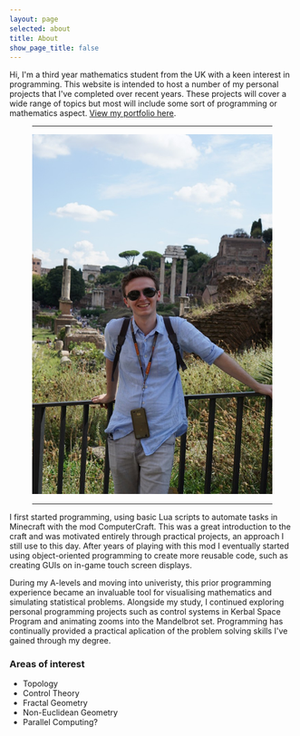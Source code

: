 ```yaml
---
layout: page
selected: about
title: About
show_page_title: false
---
```

Hi, I'm a third year mathematics student from the UK with a keen interest in programming. This website is intended to host a number of my personal projects that I've completed over recent years. These projects will cover a wide range of topics but most will include some sort of programming or mathematics aspect. [View my portfolio here](/potfolio).

<figure class="float_right">
  <hr class="midrule">
  <div>
    <img src="/assets/tom_portrait.jpg" alt="Thomas Chaplin">
  </div>
  <hr class="midrule">
</figure>

I first started programming, using basic Lua scripts to automate tasks in Minecraft with the mod ComputerCraft. This was a great introduction to the craft and was motivated entirely through practical projects, an approach I still use to this day. After years of playing with this mod I eventually started using object-oriented programming to create more reusable code, such as creating GUIs on in-game touch screen displays.

During my A-levels and moving into univeristy, this prior programming experience became an invaluable tool for visualising mathematics and simulating statistical problems. Alongside my study, I continued exploring personal programming projects such as control systems in Kerbal Space Program and animating zooms into the Mandelbrot set. Programming has continually provided a practical aplication of the problem solving skills I've gained through my degree.

### Areas of interest

* Topology
* Control Theory
* Fractal Geometry
* Non-Euclidean Geometry
* Parallel Computing?
    
